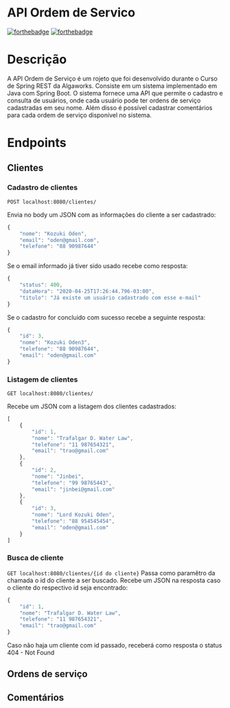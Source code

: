 # API Ordem de Servico

[![forthebadge](https://forthebadge.com/images/badges/made-with-java.svg)](https://forthebadge.com)
[![forthebadge](https://forthebadge.com/images/badges/built-with-love.svg)](https://forthebadge.com)

# Descrição

A API Ordem de Serviço é um rojeto que foi desenvolvido durante o Curso de Spring REST da Algaworks. Consiste em um sistema implementado em Java com Spring Boot.
O sistema fornece uma API que permite o cadastro e consulta de usuários, onde cada usuário pode ter ordens de serviço cadastradas em seu nome.
Além disso é possível cadastrar comentários para cada ordem de serviço disponível no sistema.

# Endpoints

## Clientes

### Cadastro de clientes

`POST localhost:8080/clientes/`

Envia no body um JSON com as informações do cliente a ser cadastrado:

```javascript
{
	"nome": "Kozuki Oden",
	"email": "oden@gmail.com",
	"telefone": "88 90987644"
}

```
Se o email informado já tiver sido usado recebe como resposta:

```javascript
{
    "status": 400,
    "dataHora": "2020-04-25T17:26:44.796-03:00",
    "titulo": "Já existe um usuário cadastrado com esse e-mail"
}

```

Se o cadastro for concluido com sucesso recebe a seguinte resposta:

```javascript
{
    "id": 3,
    "nome": "Kozuki Oden3",
    "telefone": "88 90987644",
    "email": "oden@gmail.com"
}

```


### Listagem de clientes

`GET localhost:8080/clientes/`

Recebe um JSON com a listagem dos clientes cadastrados:

```javascript
[
    {
        "id": 1,
        "nome": "Trafalgar D. Water Law",
        "telefone": "11 987654321",
        "email": "trao@gmail.com"
    },
    {
        "id": 2,
        "nome": "Jinbei",
        "telefone": "99 98765443",
        "email": "jinbei@gmail.com"
    },
    {
        "id": 3,
        "nome": "Lord Kozuki Oden",
        "telefone": "88 954545454",
        "email": "oden@gmail.com"
    }
]

```

### Busca de cliente

`GET localhost:8080/clientes/{id do cliente}`
Passa como paramêtro da chamada o id do cliente a ser buscado. Recebe um JSON na resposta caso o cliente do respectivo id seja encontrado:

```javascript
{
    "id": 1,
    "nome": "Trafalgar D. Water Law",
    "telefone": "11 987654321",
    "email": "trao@gmail.com"
}

```

Caso não haja um cliente com id passado, receberá como resposta o status 404 - Not Found


## Ordens de serviço

## Comentários
